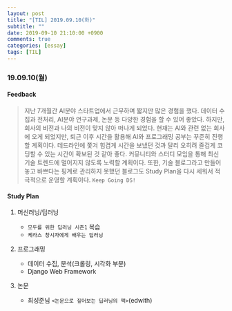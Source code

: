 ```yaml
---
layout: post
title: "[TIL] 2019.09.10(화)"
subtitle: ""
date: 2019-09-10 21:10:00 +0900
comments: true
categories: [essay]
tags: [TIL]
---
```

### 19.09.10(월)
#### Feedback
> 지난 7개월간 AI분야 스타트업에서 근무하며 짧지만 많은 경험을 했다.
> 데이터 수집과 전처리, AI분야 연구과제, 논문 등 다양한 경험을 할 수 있어 좋았다.
> 하지만, 회사의 비전과 나의 비전이 맞지 않아 떠나게 되었다.
> 현재는 AI와 관련 없는 회사에 오게 되었지만, 퇴근 이후 시간을 활용해 AI와 프로그래밍 공부는 꾸준히 진행할 계획이다.
> 데드라인에 쫓겨 힘겹게 시간을 보냈던 것과 달리 오히려 즐겁게 코딩할 수 있는 시간이 확보된 것 같아 좋다.
> 커뮤니티와 스터디 모임을 통해 최신 기술 트렌드에 멀어지지 않도록 노력할 계획이다.
> 또한, 기술 블로그라고 만들어 놓고 바쁘다는 핑계로 관리하지 못했던 블로그도 Study Plan을 다시 세워서 적극적으로 운영할 계획이다.
> `Keep Going DS!`

#### Study Plan
  1. 머신러닝/딥러닝
      - `모두를 위한 딥러닝 시즌1` 복습
      - `케라스 창시자에게 배우는 딥러닝`

  2. 프로그래밍
      - 데이터 수집, 분석(크롤링, 시각화 부분)
      - Django Web Framework

  3. 논문
      - 최성준님 `<논문으로 짚어보는 딥러닝의 맥>`(edwith)
